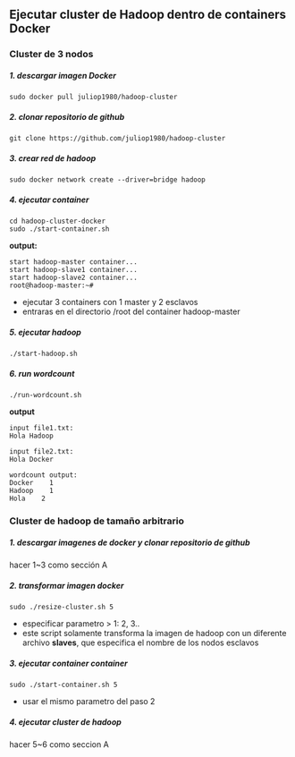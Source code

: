## Ejecutar cluster de Hadoop dentro de containers Docker


### Cluster de 3 nodos

##### 1. descargar imagen Docker

```
sudo docker pull juliop1980/hadoop-cluster
```

##### 2. clonar repositorio de github

```
git clone https://github.com/juliop1980/hadoop-cluster
```

##### 3. crear red de hadoop

```
sudo docker network create --driver=bridge hadoop
```

##### 4. ejecutar container

```
cd hadoop-cluster-docker
sudo ./start-container.sh
```

**output:**

```
start hadoop-master container...
start hadoop-slave1 container...
start hadoop-slave2 container...
root@hadoop-master:~# 
```
- ejecutar 3 containers con 1 master y 2 esclavos
- entraras en el directorio /root del container hadoop-master

##### 5. ejecutar hadoop

```
./start-hadoop.sh
```

##### 6. run wordcount

```
./run-wordcount.sh
```

**output**

```
input file1.txt:
Hola Hadoop

input file2.txt:
Hola Docker

wordcount output:
Docker    1
Hadoop    1
Hola    2
```

### Cluster de hadoop de tamaño arbitrario

##### 1. descargar imagenes de docker y clonar repositorio de github

hacer 1~3 como sección A

##### 2. transformar imagen docker

```
sudo ./resize-cluster.sh 5
```
- especificar parametro > 1: 2, 3..
- este script solamente transforma la imagen de hadoop con un diferente archivo **slaves**, que especifica el nombre de los nodos esclavos


##### 3. ejecutar container container

```
sudo ./start-container.sh 5
```
- usar el mismo parametro del paso 2

##### 4. ejecutar cluster de hadoop

hacer 5~6 como seccion A